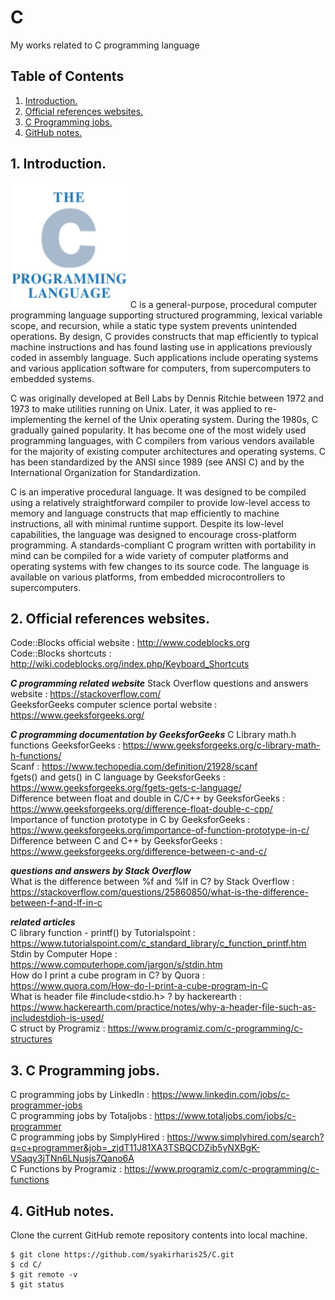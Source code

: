 # C
My works related to C programming language

## Table of Contents
1. [Introduction.](#introduction)
2. [Official references websites.](#references)
3. [C Programming jobs.](#jobs)
4. [GitHub notes.](#github)

<a name="introduction"></a>
## 1. Introduction.
<img src="C.png" height="200">
C is a general-purpose, procedural computer programming language supporting structured programming, lexical variable scope, and recursion, while a static type system prevents unintended operations. By design, C provides constructs that map efficiently to typical machine instructions and has found lasting use in applications previously coded in assembly language. Such applications include operating systems and various application software for computers, from supercomputers to embedded systems.

C was originally developed at Bell Labs by Dennis Ritchie between 1972 and 1973 to make utilities running on Unix. Later, it was applied to re-implementing the kernel of the Unix operating system. During the 1980s, C gradually gained popularity. It has become one of the most widely used programming languages, with C compilers from various vendors available for the majority of existing computer architectures and operating systems. C has been standardized by the ANSI since 1989 (see ANSI C) and by the International Organization for Standardization.

C is an imperative procedural language. It was designed to be compiled using a relatively straightforward compiler to provide low-level access to memory and language constructs that map efficiently to machine instructions, all with minimal runtime support. Despite its low-level capabilities, the language was designed to encourage cross-platform programming. A standards-compliant C program written with portability in mind can be compiled for a wide variety of computer platforms and operating systems with few changes to its source code. The language is available on various platforms, from embedded microcontrollers to supercomputers.

<a name="references"></a>
## 2. Official references websites. <br />
Code::Blocks official website : http://www.codeblocks.org <br />
Code::Blocks shortcuts : http://wiki.codeblocks.org/index.php/Keyboard_Shortcuts <br />

**_C programming related website_**
Stack Overflow questions and answers website : https://stackoverflow.com/ <br />
GeeksforGeeks computer science portal website : https://www.geeksforgeeks.org/ <br />

**_C programming documentation by GeeksforGeeks_**
C Library math.h functions GeeksforGeeks : https://www.geeksforgeeks.org/c-library-math-h-functions/ <br />
Scanf : https://www.techopedia.com/definition/21928/scanf <br />
fgets() and gets() in C language by GeeksforGeeks : https://www.geeksforgeeks.org/fgets-gets-c-language/ <br />
Difference between float and double in C/C++ by GeeksforGeeks : https://www.geeksforgeeks.org/difference-float-double-c-cpp/ <br />
Importance of function prototype in C by GeeksforGeeks : https://www.geeksforgeeks.org/importance-of-function-prototype-in-c/ <br />
Difference between C and C++ by GeeksforGeeks : https://www.geeksforgeeks.org/difference-between-c-and-c/ <br />

**_questions and answers by Stack Overflow_** <br />
What is the difference between %f and %lf in C? by Stack Overflow : https://stackoverflow.com/questions/25860850/what-is-the-difference-between-f-and-lf-in-c <br />

**_related articles_** <br />
C library function - printf() by Tutorialspoint : https://www.tutorialspoint.com/c_standard_library/c_function_printf.htm <br />
Stdin by Computer Hope : https://www.computerhope.com/jargon/s/stdin.htm <br />
How do I print a cube program in C? by Quora : https://www.quora.com/How-do-I-print-a-cube-program-in-C <br />
What is header file #include<stdio.h> ? by hackerearth : https://www.hackerearth.com/practice/notes/why-a-header-file-such-as-includestdioh-is-used/ <br />
C struct by Programiz : https://www.programiz.com/c-programming/c-structures <br />

<a name="jobs"></a>
## 3. C Programming jobs.

C programming jobs by LinkedIn : https://www.linkedin.com/jobs/c-programmer-jobs <br />
C programming jobs by Totaljobs : https://www.totaljobs.com/jobs/c-programmer <br />
C programming jobs by SimplyHired : https://www.simplyhired.com/search?q=c+programmer&job=_zjdT11J81XA3TSBQCDZib5yNXBgK-VSaqy3jTNn6LNusjs7Qano6A <br />
C Functions by Programiz : https://www.programiz.com/c-programming/c-functions <br />

<a name="github"></a>
## 4. GitHub notes.
Clone the current GitHub remote repository contents into local machine.
```
$ git clone https://github.com/syakirharis25/C.git
$ cd C/
$ git remote -v
$ git status
